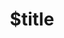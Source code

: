 ---
title: $title
second_title: Aspose.Words for C++ API Reference
description: $description
type: docs
weight: $weight
url: /cpp/$ref/
---